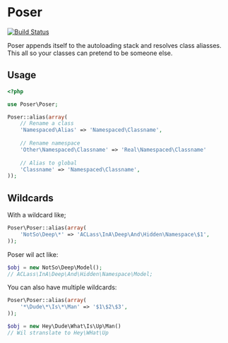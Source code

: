 # Poser

[![Build Status](https://secure.travis-ci.org/FrenkyNet/Poser.png)](http://travis-ci.org/FrenkyNet/Poser)

Poser appends itself to the autoloading stack and resolves class aliasses. This all so your classes can pretend to be someone else.

## Usage

```php
<?php

use Poser\Poser;

Poser::alias(array(
	// Rename a class
	'Namespaced\Alias' => 'Namespaced\Classname',
	
	// Rename namespace
	'Other\Namespaced\Classname' => 'Real\Namespaced\Classname'
	
	// Alias to global
	'Classname' => 'Namespaced\Classname',
));
```

## Wildcards

With a wildcard like;

```php
Poser\Poser::alias(array(
	'NotSo\Deep\*' => 'ACLass\InA\Deep\And\Hidden\Namespace\$1',
));
```
Poser wil act like:
```php
$obj = new NotSo\Deep\Model();
// ACLass\InA\Deep\And\Hidden\Namespace\Model;
```

You can also have multiple wildcards:

```php
Poser\Poser::alias(array(
	'*\Dude\*\Is\*\Man' => '$1\$2\$3',
));

$obj = new Hey\Dude\What\Is\Up\Man()
// Wil stranslate to Hey\WHat\Up
```